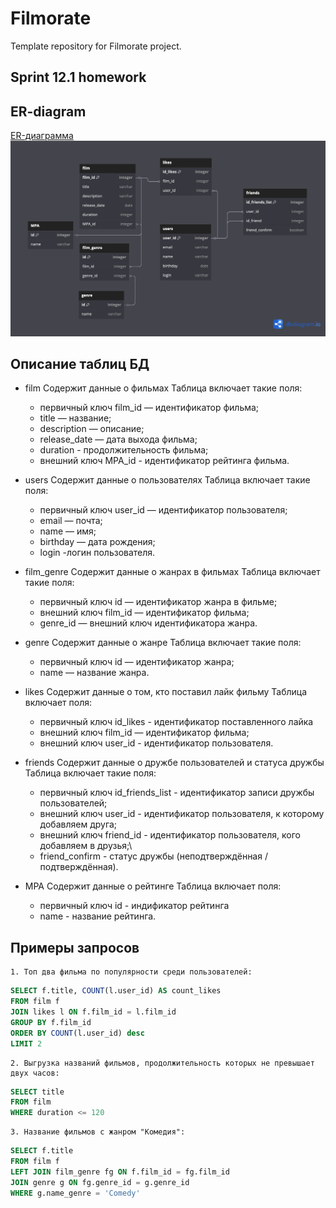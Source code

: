 # Filmorate
Template repository for Filmorate project.
## Sprint 12.1 homework


## ER-diagram
[ER-диаграмма](https://dbdiagram.io/d/68242e865b2fc4582f817eb1)
![картинка диаграммы](/updateFLMRT.png)

## Описание таблиц БД
* film
  Содержит данные о фильмах
  Таблица включает такие поля:
	- первичный ключ film_id — идентификатор фильма;
	- title — название;
	- description — описание;
	- release_date — дата выхода фильма;
	- duration - продолжительность фильма;
	- внешний ключ MPA_id - идентификатор рейтинга фильма.


* users
  Содержит данные о пользователях
  Таблица включает такие поля:
	- первичный ключ user_id — идентификатор пользователя;
	- email — почта;
	- name — имя;
	- birthday — дата рождения;
	- login -логин пользователя.

* film_genre
  Содержит данные о жанрах в фильмах
  Таблица включает такие поля:
	- первичный ключ id — идентификатор жанра в фильме;
	- внешний ключ film_id — идентификатор фильма;
	- genre_id — внешний ключ идентификатора жанра.
* genre
  Содержит данные о жанре
  Таблица включает такие поля:
	- первичный ключ id — идентификатор жанра;
	- name — название жанра.

* likes
  Содержит данные о том, кто поставил лайк фильму
  Таблица включает поля:
	- первичный ключ id_likes - идентификатор поставленного лайка
	- внешний ключ film_id — идентификатор фильма;
	- внешний ключ user_id - идентификатор пользователя.

* friends
  Содержит данные о дружбе пользователей и статуса дружбы
  Таблица включает такие поля:
	- первичный ключ id_friends_list - идентификатор записи дружбы пользователей;
	- внешний ключ user_id - идентификатор пользователя, к которому добавляем друга;
	- внешний ключ friend_id - идентификатор пользователя, кого добавляем в друзья;\
	- friend_confirm - статус дружбы (неподтверждённая / подтверждённая).

* MPA
  Содержит данные о рейтинге
  Таблица включает поля:
	- первичный ключ id - индификатор рейтинга
	- name - название рейтинга.

## Примеры запросов
	1. Топ два фильма по популярности среди пользователей: 
```sql
SELECT f.title, COUNT(l.user_id) AS count_likes
FROM film f
JOIN likes l ON f.film_id = l.film_id
GROUP BY f.film_id
ORDER BY COUNT(l.user_id) desc
LIMIT 2
```

	2. Выгрузка названий фильмов, продолжительность которых не превышает двух часов:
```sql
SELECT title
FROM film
WHERE duration <= 120
```

	3. Название фильмов с жанром "Комедия":
```sql
SELECT f.title
FROM film f
LEFT JOIN film_genre fg ON f.film_id = fg.film_id
JOIN genre g ON fg.genre_id = g.genre_id
WHERE g.name_genre = 'Comedy'
```